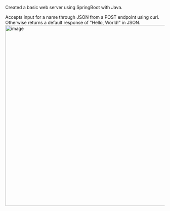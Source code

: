 Created a basic web server using SpringBoot with Java. 

Accepts input for a name through JSON from a POST endpoint using curl.
Otherwise returns a default response of "Hello, World!" in JSON. 
<img width="570" alt="image" src="https://github.com/RohitS606/GlobifyP/assets/102203671/aff35540-012c-45f8-b42e-f227d74ac360">

